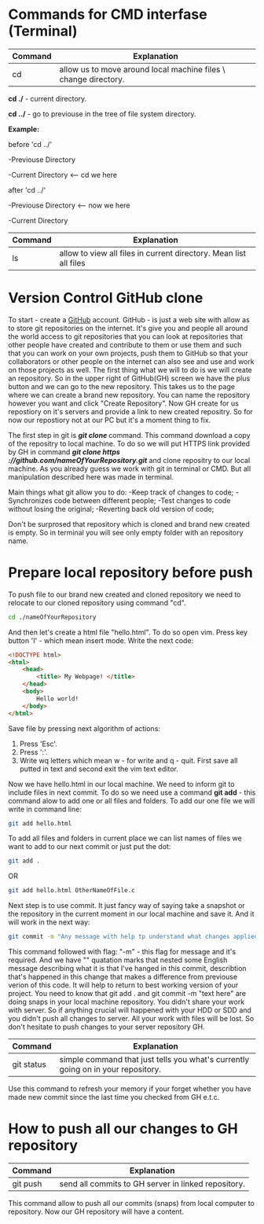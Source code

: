 # Commands for CMD interfase (Terminal)

| Command | Explanation |
|  ---    |     ---     |
|    cd   |  allow us to move around local machine files \ change directory.| 


**cd ./** \- current directory.

**cd ../** \- go to previouse in the tree of file system directory. 

**Example:**

before 'cd ../'

-Previouse Directory

-Current Directory <-- cd we here

after 'cd ../'

-Previouse Directory <-- now we here

-Current Directory

| Command | Explanation |
|  ---    |     ---     |
|    ls   |  allow to view all files in current directory. Mean list all files| 


# Version Control GitHub clone

To start - create a [GitHub](https://github.com) account. GitHub - is just a web site with allow as to store git repositories on the internet. It's give you
and people all around the world access to git repositories that you can look at repositories that other people have created and
contribute to them or use them and such that you can work on your own projects, push them to GitHub so that your collaborators or 
other people on the internet can also see and use and work on those projects as well.
The first thing what we will to do is we will create an repository. So in the upper right of GitHub(GH) screen we have the plus button
and we can go to the new repository. This takes us to the page where we can create a brand new repository. You can name the repository 
however you want and click "Create Repository". Now GH create for us repostiory on it's servers and provide a link to new created 
repositry. So for now our repostiory not at our PC but it's a moment thing to fix. 

The first step in git is ***git clone <repository url>*** command. This command download a copy of the repositry to local machine. To do 
so we will put HTTPS link provided by GH in command ***git clone https ://github.com/nameOfYourRepository.git*** and clone repositry to 
our local machine. As you already guess we work with git in terminal or CMD. But all manipulation described here was made in terminal.

Main things what git allow you to do:
-Keep track of changes to code;
-Synchronizes code between different people;
-Test changes to code without losing the original;
-Reverting back old version of code;

Don't be surprosed that repository which is cloned and brand new created is empty. So in terminal you will see only empty folder with an 
repository name.

# Prepare local repository before push

To push file to our brand new created and cloned repository we need to relocate to our cloned repository using command "cd".
```bash
cd ./nameOfYourRepository
```
And then let's create a html file "hello.html". To do so open vim. Press key button 'I' - which mean insert mode. Write the next code:
```html
<!DOCTYPE html>
<html>
	<head>
		<title> My Webpage! </title>
	</head>
	<body>
		Hello world!
	</body>
</html>
```
Save file by pressing next algorithm of actions:
1. Press 'Esc'.
2. Press ':'.
3. Write wq letters which mean w - for write and q - quit. First save all putted in text and second exit the vim text editor.
   
Now we have hello.html in our local machine. We need to inform git to include files in next commit. To do so we need use a command
**git add** - this command alow to add one or all files and folders. To add our one file we will write in command line:
```bash
git add hello.html
```
To add all files and folders in current place we can list names of files we want to add to our next commit or just put the dot:
```bash
git add .
```
OR
```bash
git add hello.html OtherNameOfFile.c
```
Next step is to use commit. It just fancy way of saying take a snapshot or the repository in the current moment in our local machine
and save it. And it will work in the next way:
```bash
git commit -m "Any message with help tp understand what changes applied to this snapshot. To find it later."
```
This command followed with flag: "-m" - this flag for message and it's required. And we have "" quatation marks that nested some 
English message describing what it is that I've hanged in this commit, describtion that's happened in this change that makes a 
difference from previouse verion of this code. It will help to return to best working version of your project.
You need to know that git add . and git commit -m "text here" are doing snaps in your local machine repository. You didn't share your
work with server. So if anything crucial will happened with your HDD or SDD and you didn't push all changes to server. All your 
work with files will be lost. So don't hesitate to push changes to your server repository GH.


| Command | Explanation |
|  ---    |     ---     |
| git status  |  simple command that just tells you what's currently going on in your repository. |
Use this command to refresh your memory if your forget whether you have made new commit since the last time you checked from GH e.t.c.

# How to push all our changes to GH repository

| Command | Explanation |
|  ---    |     ---     |
| git push  | send all commits to GH server in linked repository. |
This command allow to push all our commits (snaps) from local computer to repository. Now our GH repository will have a content.





